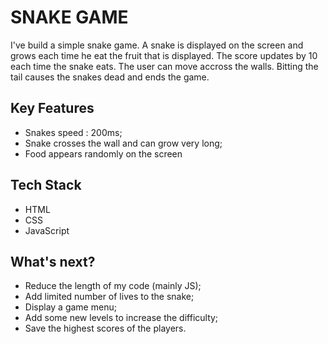 # SNAKE GAME

I've build a simple snake game. A snake is displayed on the screen and grows each time he eat the fruit that is displayed. The score updates by 10 each time the snake eats. The user can move accross the walls. Bitting the tail causes the snakes dead and ends the game.

## Key Features

- Snakes speed : 200ms;
- Snake crosses the wall and can grow very long;
- Food appears randomly on the screen

## Tech Stack

- HTML
- CSS
- JavaScript

## What's next?

- Reduce the length of my code (mainly JS);
- Add limited number of lives to the snake;
- Display a game menu;
- Add some new levels to increase the difficulty;
- Save the highest scores of the players.


